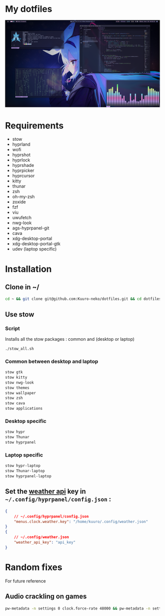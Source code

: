 # My dotfiles

![image](/assets/screen.png)

# Requirements

- stow
- hyprland
- wofi
- hyprshot
- hyprlock
- hyprshade
- hyprpicker
- hyprcursor
- kitty
- thunar
- zsh
- oh-my-zsh
- zoxide
- fzf
- viu
- uwufetch
- nwg-look
- ags-hyprpanel-git
- cava
- xdg-desktop-portal
- xdg-desktop-portal-gtk
- udev (laptop specific)

# Installation

## Clone in ~/
```zsh
cd ~ && git clone git@github.com:Kuuro-neko/dotfiles.git && cd dotfiles/
```
## Use stow

### Script
Installs all the stow packages : common and (desktop or laptop)
```zsh
./stow_all.sh
```

### Common between desktop and laptop
```zsh
stow gtk
stow kitty
stow nwg-look
stow themes
stow wallpaper
stow zsh
stow cava
stow applications
```
### Desktop specific
```zsh
stow hypr
stow Thunar
stow hyprpanel
```
### Laptop specific
```zsh
stow hypr-laptop
stow Thunar-laptop
stow hyprpanel-laptop
```
## Set the [weather api](https://www.weatherapi.com/my/) key in `~/.config/hyprpanel/config.json` :
```json
{
    // ~/.config/hyprpanel/config.json
    "menus.clock.weather.key": "/home/kuuro/.config/weather.json"
}
{
    // ~/.config/weather.json
    "weather_api_key": "api_key"
}
```
# Random fixes
For future reference
## Audio crackling on games
```zsh
pw-metadata -n settings 0 clock.force-rate 48000 && pw-metadata -n settings 0 clock.force-quantum 500
```
